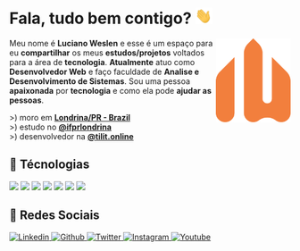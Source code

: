 # **Fala, tudo bem contigo? <img src="assets/gifs/wave.gif" width="30px">**

<a href="https://www.weslen.dev/">
  <img
      align="right"
      height="150"
      src="assets/images/logo.svg"
      alt="Logo"
  />
</a>

Meu nome é **Luciano Weslen** e esse é um espaço para eu **compartilhar** os meus **estudos/projetos** voltados para a área de **tecnologia**. **Atualmente** atuo como **Desenvolvedor Web** e faço faculdade de **Analise e Desenvolvimento de Sistemas**. Sou uma pessoa **apaixonada** por **tecnologia** e como ela pode **ajudar as pessoas**.

&gt;) moro em **[Londrina/PR - Brazil](https://www.google.com/maps/place/Londrina,+PR/@-23.321264,-51.2358034,12z/data=!3m1!4b1!4m5!3m4!1s0x94eb435a57af586d:0x23ac11a5c614f971!8m2!3d-23.3044524!4d-51.1695824)**
<br/>
&gt;) estudo no **[@ifprlondrina](https://londrina.ifpr.edu.br)**
<br/>
&gt;) desenvolvedor na **[@tilit.online](https://tilit.com.br)**
<br/>

## 🔧 **Técnologias**

![](https://img.shields.io/badge/Code-Javascript-informational?style=for-the-badge&logo=javascript&logoColor=E98074&color=E98074)
![](https://img.shields.io/badge/Code-Python-informational?style=for-the-badge&logo=python&logoColor=E98074&color=E98074)
![](https://img.shields.io/badge/Web-HTML5-informational?style=for-the-badge&logo=html5&logoColor=E98074&color=E98074)
![](https://img.shields.io/badge/Web-CSS3-informational?style=for-the-badge&logo=css3&logoColor=E98074&color=E98074)
![](https://img.shields.io/badge/Frontend-VueJS-informational?style=for-the-badge&logo=vue.js&logoColor=E98074&color=E98074)
![](https://img.shields.io/badge/Backend-NodeJS-informational?style=for-the-badge&logo=node.js&logoColor=E98074&color=E98074)
![](https://img.shields.io/badge/Database-MongoDB-informational?style=for-the-badge&logo=mongodb&logoColor=E98074&color=E98074)


## 🔎 **Redes Sociais**

<a href="https://www.linkedin.com/in/weslendev/">
  <img
    src="https://img.shields.io/badge/weslendev-informational?style=for-the-badge&logo=linkedin&logoColor=white&color=44318D"
    alt="Linkedin"
  />
</a>
<a href="https://www.github.com/devweslen/">
  <img
    src="https://img.shields.io/badge/devweslen-informational?style=for-the-badge&logo=github&logoColor=white&color=44318D"
    alt="Github"
  />
</a>
<a href="https://www.twitter.com/weslendev/">
  <img
    src="https://img.shields.io/badge/weslendev-informational?style=for-the-badge&logo=twitter&logoColor=white&color=44318D"
    alt="Twitter"
  />
</a>
<a href="https://www.instagram.com/weslendev/">
  <img
    src="https://img.shields.io/badge/weslendev-informational?style=for-the-badge&logo=Instagram&logoColor=white&color=44318D"
    alt="Instagram"
  />
</a>
<a href="https://www.youtube.com/channel/UCKiSOLXbf8zVdDJ6VfiPzgA">
  <img
    src="https://img.shields.io/badge/WeslenDev-informational?style=for-the-badge&logo=youtube&logoColor=white&color=44318D"
    alt="Youtube"
  />
</a>
